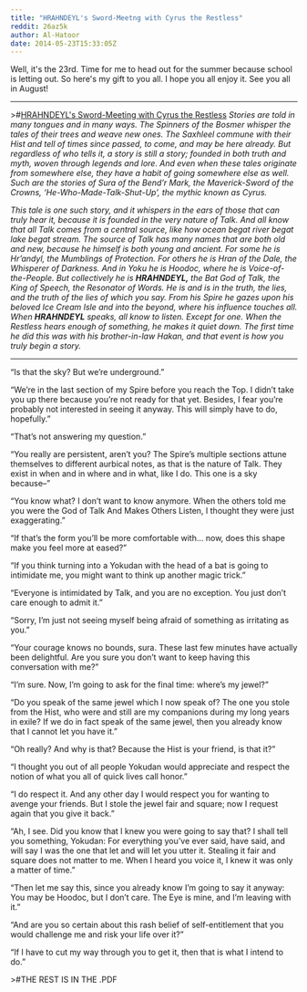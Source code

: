 ```yaml
---
title: "HRAHNDEYL's Sword-Meetng with Cyrus the Restless"
reddit: 26az5k
author: Al-Hatoor
date: 2014-05-23T15:33:05Z
---
```


Well, it's the 23rd. Time for me to head out for the summer because school is letting out. So here's my gift to you all. I hope you all enjoy it. See you all in August!
___________________________________________________________
&gt;#[HRAHNDEYL's Sword-Meeting with Cyrus the Restless](https://www.dropbox.com/s/mk11y0scecd7vqx/HRAHNDEYL%E2%80%99s%20Sword-Meeting%20With%20Cyrus%20the%20Restless.pdf)
*Stories are told in many tongues and in many ways. The Spinners of the Bosmer whisper the tales of their trees and weave new ones. The Saxhleel commune with their Hist and tell of times since passed, to come, and may be here already. But regardless of who tells it, a story is still a story; founded in both truth and myth, woven through legends and lore. And even when these tales originate from somewhere else, they have a habit of going somewhere else as well. Such are the stories of Sura of the Bend’r Mark, the Maverick-Sword of the Crowns, ‘He-Who-Made-Talk-Shut-Up’, the mythic known as Cyrus.*

*This tale is one such story, and it whispers in the ears of those that can truly hear it, because it is founded in the very nature of Talk. And all know that all Talk comes from a central source, like how ocean begat river begat lake begat stream. The source of Talk has many names that are both old and new, because he himself is both young and ancient. For some he is Hr’andyl, the Mumblings of Protection. For others he is Hran of the Dale, the Whisperer of Darkness. And in Yoku he is Hoodoc, where he is Voice-of-the-People. But collectively he is* ***HRAHNDEYL,*** *the Bat God of Talk, the King of Speech, the Resonator of Words. He is and is in the truth, the lies, and the truth of the lies of which you say. From his Spire he gazes upon his beloved Ice Cream Isle and into the beyond, where his influence touches all. When* ***HRAHNDEYL*** *speaks, all know to listen. Except for one. When the Restless hears enough of something, he makes it quiet down. The first time he did this was with his brother-in-law Hakan, and that event is how you truly begin a story.*

***
“Is that the sky? But we’re underground.”

“We’re in the last section of my Spire before you reach the Top. I didn’t take you up there because you’re not ready for that yet. Besides, I fear you’re probably not interested in seeing it anyway. This will simply have to do, hopefully.”

“That’s not answering my question.”

“You really are persistent, aren’t you? The Spire’s multiple sections attune themselves to different aurbical notes, as that is the nature of Talk. They exist in when and in where and in what, like I do. This one is a sky because–”

“You know what? I don’t want to know anymore. When the others told me you were the God of Talk And Makes Others Listen, I thought they were just exaggerating.”

“If that’s the form you’ll be more comfortable with… now, does this shape make you feel more at eased?”

“If you think turning into a Yokudan with the head of a bat is going to intimidate me, you might want to think up another magic trick.”

“Everyone is intimidated by Talk, and you are no exception. You just don’t care enough to admit it.”

“Sorry, I’m just not seeing myself being afraid of something as irritating as you.”

“Your courage knows no bounds, sura. These last few minutes have actually been delightful. Are you sure you don’t want to keep having this conversation with me?”

“I’m sure. Now, I’m going to ask for the final time: where’s my jewel?”

“Do you speak of the same jewel which I now speak of? The one you stole from the Hist, who were and still are my companions during my long years in exile? If we do in fact speak of the same jewel, then you already know that I cannot let you have it.”

“Oh really? And why is that? Because the Hist is your friend, is that it?”

“I thought you out of all people Yokudan would appreciate and respect the notion of what you all of quick lives call honor.”

“I do respect it. And any other day I would respect you for wanting to avenge your friends. But I stole the jewel fair and square; now I request again that you give it back.”

“Ah, I see. Did you know that I knew you were going to say that? I shall tell you something, Yokudan: For everything you’ve ever said, have said, and will say I was the one that let and will let you utter it. Stealing it fair and square does not matter to me. When I heard you voice it, I knew it was only a matter of time.”

“Then let me say this, since you already know I’m going to say it anyway: You may be Hoodoc, but I don’t care. The Eye is mine, and I’m leaving with it.”

“And are you so certain about this rash belief of self-entitlement that you would challenge me and risk your life over it?”

“If I have to cut my way through you to get it, then that is what I intend to do.”

&gt;#THE REST IS IN THE .PDF
